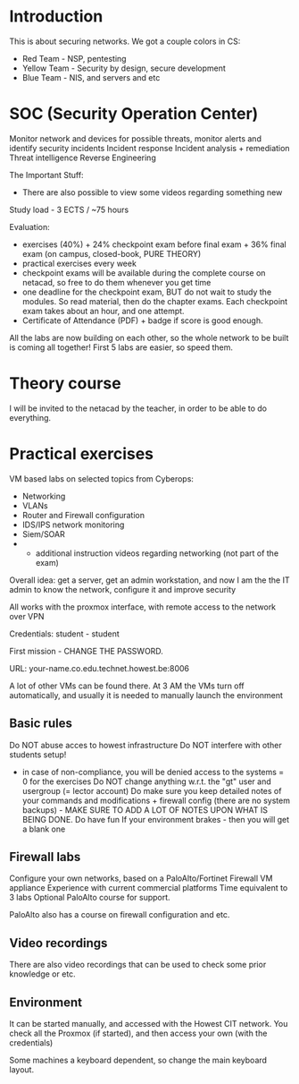 # Introduction
This is about securing networks.
We got a couple colors in CS:
- Red Team - NSP, pentesting
- Yellow Team - Security by design, secure development
- Blue Team - NIS, and servers and etc

# SOC (Security Operation Center)
Monitor network and devices for possible threats, monitor alerts and identify security incidents
Incident response
Incident analysis + remediation
Threat intelligence
Reverse Engineering

The Important Stuff:
- There are also possible to view some videos regarding something new

Study load - 3 ECTS / ~75 hours

Evaluation:
- exercises (40%) + 24% checkpoint exam before final exam + 36% final exam (on campus, closed-book, PURE THEORY)
- practical exercises every week
- checkpoint exams will be available during the complete course on netacad, so free to do them whenever you get time
- one deadline for the checkpoint exam, BUT do not wait to study the modules. So read material, then  do the chapter exams. Each checkpoint exam takes about an hour, and one attempt.
- Certificate of Attendance (PDF) + badge if score is good enough.

All the labs are now building on each other, so the whole network to be built is coming all together! First 5 labs are easier, so speed them.

# Theory course
I will be invited to the netacad by the teacher, in order to be able to do everything.

# Practical exercises
VM based labs on selected topics from Cyberops:
- Networking
- VLANs
- Router and Firewall configuration
- IDS/IPS network monitoring
- Siem/SOAR
- + additional instruction videos regarding networking (not part of the exam)

Overall idea: get a server, get an admin workstation, and now I am the the IT admin to know the network, configure it and improve security

All works with the proxmox interface, with remote access to the network over VPN

Credentials: student - student

First mission - CHANGE THE PASSWORD.

URL: your-name.co.edu.technet.howest.be:8006

A lot of other VMs can be found there. At 3 AM the VMs turn off automatically, and usually it is needed to manually launch the environment

## Basic rules

Do NOT abuse acces to howest infrastructure
Do NOT interfere with other students setup!
- in case of non-compliance, you will be denied access to the systems = 0 for the exercises
Do NOT change anything w.r.t. the "gt" user and usergroup (= lector account)
Do make sure you keep detailed notes of your commands and modifications + firewall config (there are no system backups) - MAKE SURE TO ADD A LOT OF NOTES UPON WHAT IS BEING DONE.
Do have fun
If your environment brakes - then you will get a blank one

## Firewall labs
Configure your own networks, based on a PaloAlto/Fortinet Firewall VM appliance
Experience with current commercial platforms
Time equivalent to 3 labs
Optional PaloAlto course for support.

PaloAlto also has a course on firewall configuration and etc.

## Video recordings
There are also video recordings that can be used to check some prior knowledge or etc.

## Environment
It can be started manually, and accessed with the Howest CIT network.
You check all the Proxmox (if started), and then access your own (with the credentials)

Some machines a keyboard dependent, so change the main keyboard layout.